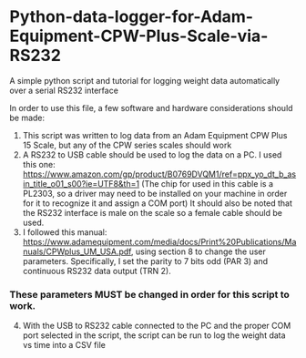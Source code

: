 # Python-data-logger-for-Adam-Equipment-CPW-Plus-Scale-via-RS232
A simple python script and tutorial for logging weight data automatically over a serial RS232 interface

In order to use this file, a few software and hardware considerations should be made:
1. This script was written to log data from an Adam Equipment CPW Plus 15 Scale, but any of the CPW series scales should work
2. A RS232 to USB cable should be used to log the data on a PC. I used this one: https://www.amazon.com/gp/product/B0769DVQM1/ref=ppx_yo_dt_b_asin_title_o01_s00?ie=UTF8&th=1 (The chip for used in this cable is a PL2303, so a driver may need to be installed on your machine in order for it to recognize it and assign a COM port) It should also be noted that the RS232 interface is male on the scale so a female cable should be used.
3. I followed this manual: https://www.adamequipment.com/media/docs/Print%20Publications/Manuals/CPWplus_UM_USA.pdf, using section 8 to change the user parameters. Specifically, I set the parity to 7 bits odd (PAR 3) and continuous RS232 data output (TRN 2).
### These parameters MUST be changed in order for this script to work.
4. With the USB to RS232 cable connected to the PC and the proper COM port selected in the script, the script can be run to log the weight data vs time into a CSV file

